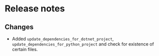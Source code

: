 # Release notes

## Changes

- Added `update_dependencies_for_dotnet_project`, `update_dependencies_for_python_project` and check for existence of certain files.
